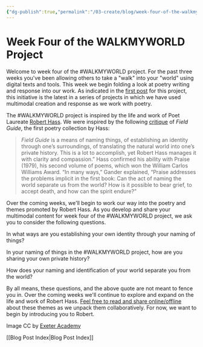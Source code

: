 ```yaml
---
{"dg-publish":true,"permalink":"/03-create/blog/week-four-of-the-walkmyworld-project/","title":"Week Four of the #WALKMYWORLD Project","tags":["poetry","walkmyworld"]}
---
```


# Week Four of the WALKMYWORLD Project

Welcome to week four of the #WALKMYWORLD project. For the past three weeks you've been allowing others to take a "walk" into your "world" using digital texts and tools. This week we begin folding a look at poetry writing and response into our work. As indicated in the [first post](http://wiobyrne.com/walkmyworld/) for this project, this initiative is the latest in a series of projects in which we have used multimodal creation and response as we work with poetry.

The #WALKMYWORLD project is inspired by the life and work of Poet Laureate [Robert Hass](http://en.wikipedia.org/wiki/Robert_Hass). We were inspired by the following [critique](http://www.poetryfoundation.org/bio/robert-hass) of _Field Guide_, the first poetry collection by Hass:

> _Field Guide_ is a means of naming things, of establishing an identity through one’s surroundings, of translating the natural world into one’s private history. This is a lot to accomplish, yet Robert Hass manages it with clarity and compassion.” Hass confirmed his ability with Praise (1979), his second volume of poems, which won the William Carlos Williams Award. “In many ways,” Gander explained, “Praise addresses the problems implicit in the first book: Can the act of naming the world separate us from the world? How is it possible to bear grief, to accept death, and how can the spirit endure?”

Over the coming weeks, we'll begin to work our way into the poetry and themes promoted by Robert Hass. As you develop and share your multimodal content for week four of the #WALKMYWORLD project, we ask you to consider the following questions.

In what ways are you establishing your own identity through your naming of things?

In your naming of things in the #WALKMYWORLD project, how are you sharing your own private history?

How does your naming and identification of your world separate you from the world?

By all means, these questions, and the above quote are not meant to fence you in. Over the coming weeks we'll continue to explore and expand on the life and work of Robert Hass. [Feel free to read and share online/offline](http://jgregorymcverry.com/walkmyworld-update/) about these themes as we unpack them collaboratively. For now, we want to begin by introducing you to Robert.

Image CC by [Exeter Academy](http://www.exeter.edu/libraries/553_11403.aspx)

[[Blog Post Index\|Blog Post Index]]